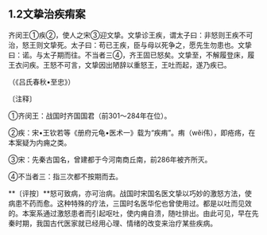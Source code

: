 ## 1.2文挚治疾痏案

齐闵王①疾②，使人之宋③迎文挚。文挚诊王疾，谓太子曰：非怒则王疾不可治，怒王则文挚死。太子曰：苟已王疾，臣与母以死争之，愿先生勿患也。文挚曰：诺。与太子期而往。不当者三④，齐王固已怒矣。文挚至，不解履登床，履王衣问疾。王怒不可言，文挚因出陋辞以重怒王，王吐而起，遂乃疾已。

（《吕氏春秋•至忠》）

〔注释〕

①齐闵王：战国时齐国国君（前301〜284年在位）。

②疾：宋•王钦若等《册府元龟•医术一》载为“疾痏”。痏（wěi伟），即疮疡，在本案疑为内痈之类。

③宋：先秦古国名，曾建都于今河南商丘南，前286年被齐所灭。

④不当者三：指三次都不按期而去。

**〔评按〕**怒可致病，亦可治病。战国时宋国名医文挚以巧妙的激怒方法，使病患不药而愈。这种特殊的疗法，三国时名医华佗也曾使用过。都是以吐而见效的。本案系通过激怒患者而引起呕吐，使内痈自溃，随吐排出。由此可见，早在先秦时期，我国古代医家就已经用心理、情绪的改变来治疗某些疾病。
